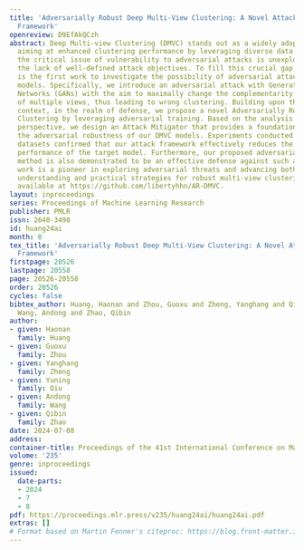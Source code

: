 ```yaml
---
title: 'Adversarially Robust Deep Multi-View Clustering: A Novel Attack and Defense
  Framework'
openreview: D9EfAkQCzh
abstract: Deep Multi-view Clustering (DMVC) stands out as a widely adopted technique
  aiming at enhanced clustering performance by leveraging diverse data sources. However,
  the critical issue of vulnerability to adversarial attacks is unexplored due to
  the lack of well-defined attack objectives. To fill this crucial gap, this paper
  is the first work to investigate the possibility of adversarial attacks on DMVC
  models. Specifically, we introduce an adversarial attack with Generative Adversarial
  Networks (GANs) with the aim to maximally change the complementarity and consistency
  of multiple views, thus leading to wrong clustering. Building upon this adversarial
  context, in the realm of defense, we propose a novel Adversarially Robust Deep Multi-View
  Clustering by leveraging adversarial training. Based on the analysis from an information-theoretic
  perspective, we design an Attack Mitigator that provides a foundation to guarantee
  the adversarial robustness of our DMVC models. Experiments conducted on multi-view
  datasets confirmed that our attack framework effectively reduces the clustering
  performance of the target model. Furthermore, our proposed adversarially robust
  method is also demonstrated to be an effective defense against such attacks. This
  work is a pioneer in exploring adversarial threats and advancing both theoretical
  understanding and practical strategies for robust multi-view clustering. Code is
  available at https://github.com/libertyhhn/AR-DMVC.
layout: inproceedings
series: Proceedings of Machine Learning Research
publisher: PMLR
issn: 2640-3498
id: huang24ai
month: 0
tex_title: 'Adversarially Robust Deep Multi-View Clustering: A Novel Attack and Defense
  Framework'
firstpage: 20526
lastpage: 20558
page: 20526-20558
order: 20526
cycles: false
bibtex_author: Huang, Haonan and Zhou, Guoxu and Zheng, Yanghang and Qiu, Yuning and
  Wang, Andong and Zhao, Qibin
author:
- given: Haonan
  family: Huang
- given: Guoxu
  family: Zhou
- given: Yanghang
  family: Zheng
- given: Yuning
  family: Qiu
- given: Andong
  family: Wang
- given: Qibin
  family: Zhao
date: 2024-07-08
address:
container-title: Proceedings of the 41st International Conference on Machine Learning
volume: '235'
genre: inproceedings
issued:
  date-parts:
  - 2024
  - 7
  - 8
pdf: https://proceedings.mlr.press/v235/huang24ai/huang24ai.pdf
extras: []
# Format based on Martin Fenner's citeproc: https://blog.front-matter.io/posts/citeproc-yaml-for-bibliographies/
---
```

